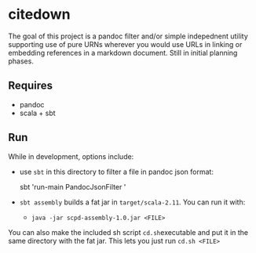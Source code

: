# citedown


The goal of this project  is a pandoc filter and/or simple indepednent utility supporting use of pure URNs wherever you would use URLs in linking or embedding references in a markdown document.  Still in initial planning phases.

## Requires

- pandoc
- scala + sbt


## Run

While in development, options include:

- use `sbt` in this directory to filter a file in pandoc json format:

    sbt 'run-main PandocJsonFilter <FILE>'

- `sbt assembly` builds a fat jar in `target/scala-2.11`. You can run it with:
    - `java -jar scpd-assembly-1.0.jar <FILE>`

You can also make the included sh script `cd.sh`executable and put it in the same directory with the fat jar.  This lets you just run `cd.sh <FILE>`
